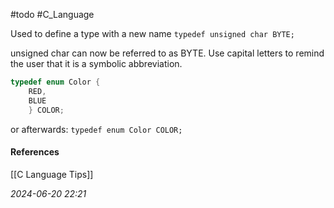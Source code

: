 #todo #C_Language 

Used to define a type with a new name
`typedef unsigned char BYTE;`

unsigned char can now be referred to as BYTE. Use capital letters to remind the user that it is a symbolic abbreviation.

```C
typedef enum Color {
	RED,
	BLUE
	} COLOR;
```

or afterwards:
`typedef enum Color COLOR;`
#### References
[[C Language Tips]]

_2024-06-20 22:21_